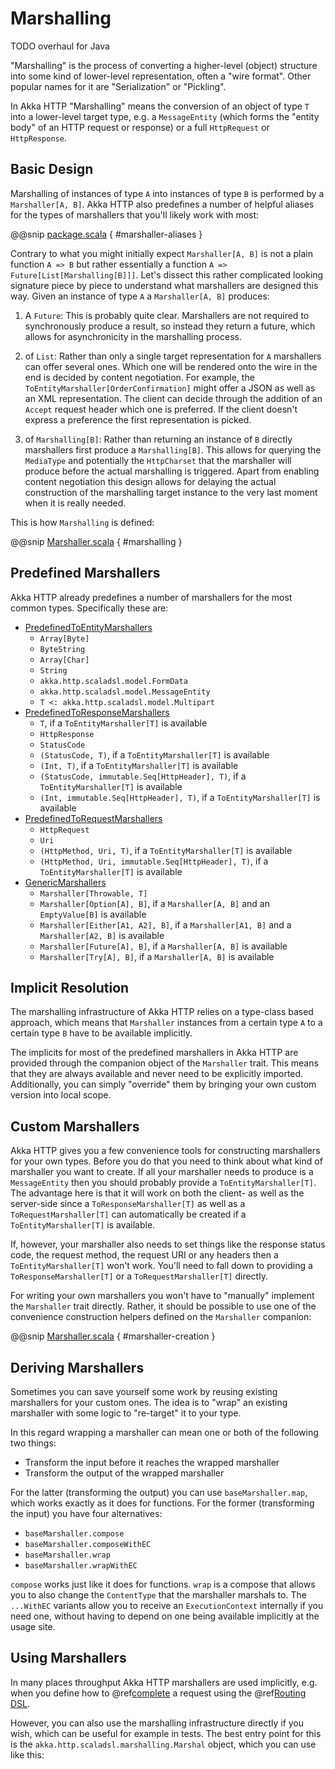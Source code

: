 <a id="http-marshalling-java"></a>
# Marshalling

TODO overhaul for Java

"Marshalling" is the process of converting a higher-level (object) structure into some kind of lower-level
representation, often a "wire format". Other popular names for it are "Serialization" or "Pickling".

In Akka HTTP "Marshalling" means the conversion of an object of type `T` into a lower-level target type,
e.g. a `MessageEntity` (which forms the "entity body" of an HTTP request or response) or a full `HttpRequest` or
`HttpResponse`.

## Basic Design

Marshalling of instances of type `A` into instances of type `B` is performed by a `Marshaller[A, B]`.
Akka HTTP also predefines a number of helpful aliases for the types of marshallers that you'll likely work with most:

@@snip [package.scala](../../../../../../../akka-http/src/main/scala/akka/http/scaladsl/marshalling/package.scala) { #marshaller-aliases }

Contrary to what you might initially expect `Marshaller[A, B]` is not a plain function `A => B` but rather
essentially a function `A => Future[List[Marshalling[B]]]`.
Let's dissect this rather complicated looking signature piece by piece to understand what marshallers are designed this
way.
Given an instance of type `A` a `Marshaller[A, B]` produces:

1. A `Future`: This is probably quite clear. Marshallers are not required to synchronously produce a result, so instead
they return a future, which allows for asynchronicity in the marshalling process.

2. of `List`: Rather than only a single target representation for `A` marshallers can offer several ones. Which
one will be rendered onto the wire in the end is decided by content negotiation.
For example, the `ToEntityMarshaller[OrderConfirmation]` might offer a JSON as well as an XML representation.
The client can decide through the addition of an `Accept` request header which one is preferred. If the client doesn't
express a preference the first representation is picked.

3. of `Marshalling[B]`: Rather than returning an instance of `B` directly marshallers first produce a
`Marshalling[B]`. This allows for querying the `MediaType` and potentially the `HttpCharset` that the marshaller
will produce before the actual marshalling is triggered. Apart from enabling content negotiation this design allows for
delaying the actual construction of the marshalling target instance to the very last moment when it is really needed.

This is how `Marshalling` is defined:

@@snip [Marshaller.scala](../../../../../../../akka-http/src/main/scala/akka/http/scaladsl/marshalling/Marshaller.scala) { #marshalling }

## Predefined Marshallers

Akka HTTP already predefines a number of marshallers for the most common types.
Specifically these are:

 * [PredefinedToEntityMarshallers](@github@/akka-http/src/main/scala/akka/http/scaladsl/marshalling/PredefinedToEntityMarshallers.scala)
    * `Array[Byte]`
    * `ByteString`
    * `Array[Char]`
    * `String`
    * `akka.http.scaladsl.model.FormData`
    * `akka.http.scaladsl.model.MessageEntity`
    * `T <: akka.http.scaladsl.model.Multipart`
 * [PredefinedToResponseMarshallers](@github@/akka-http/src/main/scala/akka/http/scaladsl/marshalling/PredefinedToResponseMarshallers.scala)
    * `T`, if a `ToEntityMarshaller[T]` is available
    * `HttpResponse`
    * `StatusCode`
    * `(StatusCode, T)`, if a `ToEntityMarshaller[T]` is available
    * `(Int, T)`, if a `ToEntityMarshaller[T]` is available
    * `(StatusCode, immutable.Seq[HttpHeader], T)`, if a `ToEntityMarshaller[T]` is available
    * `(Int, immutable.Seq[HttpHeader], T)`, if a `ToEntityMarshaller[T]` is available
 * [PredefinedToRequestMarshallers](@github@/akka-http/src/main/scala/akka/http/scaladsl/marshalling/PredefinedToRequestMarshallers.scala)
    * `HttpRequest`
    * `Uri`
    * `(HttpMethod, Uri, T)`, if a `ToEntityMarshaller[T]` is available
    * `(HttpMethod, Uri, immutable.Seq[HttpHeader], T)`, if a `ToEntityMarshaller[T]` is available
 * [GenericMarshallers](@github@/akka-http/src/main/scala/akka/http/scaladsl/marshalling/GenericMarshallers.scala)
    * `Marshaller[Throwable, T]`
    * `Marshaller[Option[A], B]`, if a `Marshaller[A, B]` and an `EmptyValue[B]` is available
    * `Marshaller[Either[A1, A2], B]`, if a `Marshaller[A1, B]` and a `Marshaller[A2, B]` is available
    * `Marshaller[Future[A], B]`, if a `Marshaller[A, B]` is available
    * `Marshaller[Try[A], B]`, if a `Marshaller[A, B]` is available

## Implicit Resolution

The marshalling infrastructure of Akka HTTP relies on a type-class based approach, which means that `Marshaller`
instances from a certain type `A` to a certain type `B` have to be available implicitly.

The implicits for most of the predefined marshallers in Akka HTTP are provided through the companion object of the
`Marshaller` trait. This means that they are always available and never need to be explicitly imported.
Additionally, you can simply "override" them by bringing your own custom version into local scope.

## Custom Marshallers

Akka HTTP gives you a few convenience tools for constructing marshallers for your own types.
Before you do that you need to think about what kind of marshaller you want to create.
If all your marshaller needs to produce is a `MessageEntity` then you should probably provide a
`ToEntityMarshaller[T]`. The advantage here is that it will work on both the client- as well as the server-side since
a `ToResponseMarshaller[T]` as well as a `ToRequestMarshaller[T]` can automatically be created if a
`ToEntityMarshaller[T]` is available.

If, however, your marshaller also needs to set things like the response status code, the request method, the request URI
or any headers then a `ToEntityMarshaller[T]` won't work. You'll need to fall down to providing a
`ToResponseMarshaller[T]` or a `ToRequestMarshaller[T]` directly.

For writing your own marshallers you won't have to "manually" implement the `Marshaller` trait directly.
Rather, it should be possible to use one of the convenience construction helpers defined on the `Marshaller`
companion:

@@snip [Marshaller.scala](../../../../../../../akka-http/src/main/scala/akka/http/scaladsl/marshalling/Marshaller.scala) { #marshaller-creation }

## Deriving Marshallers

Sometimes you can save yourself some work by reusing existing marshallers for your custom ones.
The idea is to "wrap" an existing marshaller with some logic to "re-target" it to your type.

In this regard wrapping a marshaller can mean one or both of the following two things:

 * Transform the input before it reaches the wrapped marshaller
 * Transform the output of the wrapped marshaller

For the latter (transforming the output) you can use `baseMarshaller.map`, which works exactly as it does for functions.
For the former (transforming the input) you have four alternatives:

 * `baseMarshaller.compose`
 * `baseMarshaller.composeWithEC`
 * `baseMarshaller.wrap`
 * `baseMarshaller.wrapWithEC`

`compose` works just like it does for functions.
`wrap` is a compose that allows you to also change the `ContentType` that the marshaller marshals to.
The `...WithEC` variants allow you to receive an `ExecutionContext` internally if you need one, without having to
depend on one being available implicitly at the usage site.

## Using Marshallers

In many places throughput Akka HTTP marshallers are used implicitly, e.g. when you define how to @ref[complete](../../../scala/http/routing-dsl/directives/route-directives/complete.md#complete) a
request using the @ref[Routing DSL](../../../scala/http/routing-dsl/index.md#http-high-level-server-side-api).

However, you can also use the marshalling infrastructure directly if you wish, which can be useful for example in tests.
The best entry point for this is the `akka.http.scaladsl.marshalling.Marshal` object, which you can use like this:
<!-- TODO rewrite for Java -->
<!-- .. includecode2:: ../../../../../test/java/docs/http/scaladsl/MarshalSpec.scala
:snippet: use-marshal -->